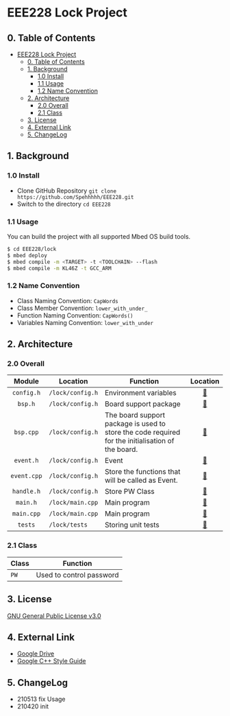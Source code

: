 # EEE228 Lock Project

## 0. Table of Contents

- [EEE228 Lock Project](#eee228-lock-project)
  - [0. Table of Contents](#0-table-of-contents)
  - [1. Background](#1-background)
    - [1.0 Install](#10-install)
    - [1.1 Usage](#11-usage)
    - [1.2 Name Convention](#12-name-convention)
  - [2. Architecture](#2-architecture)
    - [2.0 Overall](#20-overall)
    - [2.1 Class](#21-class)
  - [3. License](#3-license)
  - [4. External Link](#4-external-link)
  - [5. ChangeLog](#5-changelog)

## 1. Background

### 1.0 Install

- Clone GitHub Repository `git clone https://github.com/Spehhhhh/EEE228.git`
- Switch to the directory `cd EEE228`

### 1.1 Usage

You can build the project with all supported Mbed OS build tools.

```bash
$ cd EEE228/lock
$ mbed deploy
$ mbed compile -m <TARGET> -t <TOOLCHAIN> --flash
$ mbed compile -m KL46Z -t GCC_ARM
```

### 1.2 Name Convention

- Class Naming Convention: `CapWords`
- Class Member Convention: `lower_with_under_`
- Function Naming Convention: `CapWords()`
- Variables Naming Convention: `lower_with_under`

## 2. Architecture

### 2.0 Overall

| Module | Location | Function | Location |
|:---:|---|---|:---:|
| `config.h` | `/lock/config.h` | Environment variables | [🔗](/lock/config.h) |
| `bsp.h` | `/lock/config.h` | Board support package | [🔗](/lock/bsp.h) |
| `bsp.cpp` | `/lock/config.h` | The board support package is used to store the code required for the initialisation of the board. | [🔗](/lock/bsp.cpp) |
| `event.h` | `/lock/config.h` | Event | [🔗](/lock/event.h) |
| `event.cpp` | `/lock/config.h` | Store the functions that will be called as Event. | [🔗](/lock/event.cpp) |
| `handle.h` | `/lock/config.h` | Store PW Class | [🔗](/lock/handle.h) |
| `main.h` | `/lock/main.cpp` | Main program | [🔗](/lock/main.) |
| `main.cpp` | `/lock/main.cpp` | Main program | [🔗](/lock/main.cpp) |
| `tests` | `/lock/tests` | Storing unit tests | [🔗](/lock/tests) |

### 2.1 Class

| Class | Function |
|---|---|
| `PW` | Used to control password |

## 3. License

[GNU General Public License v3.0](LICENSE)

## 4. External Link

- [Google Drive](https://drive.google.com/drive/u/2/folders/0AOCpiZtM2Mc6Uk9PVA)
- [Google C++ Style Guide](https://google.github.io/styleguide/cppguide.html)

## 5. ChangeLog

- 210513 fix Usage
- 210420 init

